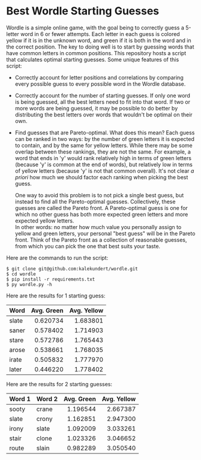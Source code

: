 Best Wordle Starting Guesses
============================
Wordle is a simple online game, with the goal being to correctly guess a 
5-letter word in 6 or fewer attempts.  Each letter in each guess is colored 
yellow if it is in the unknown word, and green if it is both in the word and in 
the correct position.  The key to doing well is to start by guessing words that 
have common letters in common positions.  This repository hosts a script that 
calculates optimal starting guesses.  Some unique features of this script:

- Correctly account for letter positions and correlations by comparing every 
  possible guess to every possible word in the Wordle database.

- Correctly account for the number of starting guesses.  If only one word is 
  being guessed, all the best letters need to fit into that word.  If two or 
  more words are being guessed, it may be possible to do better by distributing 
  the best letters over words that wouldn't be optimal on their own.

- Find guesses that are Pareto-optimal.  What does this mean?  Each guess can 
  be ranked in two ways: by the number of green letters it is expected to 
  contain, and by the same for yellow letters.  While there may be some overlap 
  between these rankings, they are not the same.  For example, a word that ends 
  in 'y' would rank relatively high in terms of green letters (because 'y' is 
  common at the end of words), but relatively low in terms of yellow letters 
  (because 'y' is not that common overall).  It's not clear *a priori* how much 
  we should factor each ranking when picking the best guess.

  One way to avoid this problem is to not pick a single best guess, but instead 
  to find all the Pareto-optimal guesses.  Collectively, these guesses are 
  called the Pareto front.  A Pareto-optimal guess is one for which no other 
  guess has both more expected green letters and more expected yellow letters.  
  In other words: no matter how much value you personally assign to yellow and 
  green letters, your personal "best guess" will be in the Pareto front.  Think 
  of the Pareto front as a collection of reasonable guesses, from which you can 
  pick the one that best suits your taste.

Here are the commands to run the script:
```
$ git clone git@github.com:kalekundert/wordle.git
$ cd wordle
$ pip install -r requirements.txt
$ py wordle.py -h
```

Here are the results for 1 starting guess:

|   Word | Avg. Green | Avg. Yellow |
|:-------|-----------:|------------:|
|  slate |   0.620734 |    1.683801 |
|  saner |   0.578402 |    1.714903 |
|  stare |   0.572786 |    1.765443 |
|  arose |   0.538661 |    1.768035 |
|  irate |   0.505832 |    1.777970 |
|  later |   0.446220 |    1.778402 |

Here are the results for 2 starting guesses:

| Word 1 | Word 2 | Avg. Green | Avg. Yellow |
|:-------|:-------|-----------:|------------:|
|  sooty |  crane |   1.196544 |    2.667387 |
|  slate |  crony |   1.162851 |    2.947300 |
|  irony |  slate |   1.092009 |    3.033261 |
|  stair |  clone |   1.023326 |    3.046652 |
|  route |  slain |   0.982289 |    3.050540 |

